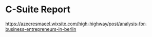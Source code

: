 # C-Suite Report
https://azeeresmaeel.wixsite.com/high-highway/post/analysis-for-business-entrepreneurs-in-berlin
